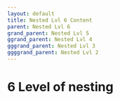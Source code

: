 ```yaml
---
layout: default
title: Nested Lvl 6 Content
parent: Nested Lvl 6
grand_parent: Nested Lvl 5
ggrand_parent: Nested Lvl 4
gggrand_parent: Nested Lvl 3
ggggrand_parent: Nested Lvl 2
---
```


# 6 Level of nesting